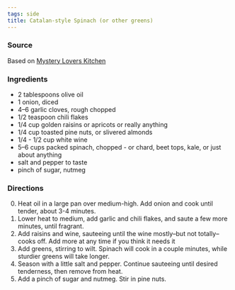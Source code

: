 ```yaml
---
tags: side
title: Catalan-style Spinach (or other greens)
---
```


### Source
Based on [Mystery Lovers Kitchen](https://www.mysteryloverskitchen.com/2023/03/spinach-catalan-style-recipe-peg.html)

### Ingredients
* 2 tablespoons olive oil
* 1 onion, diced
* 4–6 garlic cloves, rough chopped
* 1/2 teaspoon chili flakes
* 1/4 cup golden raisins or apricots or really anything
* 1/4 cup toasted pine nuts, or slivered almonds
* 1/4 - 1/2 cup white wine
* 5–6 cups packed spinach, chopped - or chard, beet tops, kale, or just about anything
* salt and pepper to taste
* pinch of sugar, nutmeg

### Directions
0. Heat oil in a large pan over medium-high. Add onion and cook until tender, about 3-4 minutes.
0. Lower heat to medium, add garlic and chili flakes, and saute a few more minutes, until fragrant.
0. Add raisins and wine, sauteeing until the wine mostly–but not totally–cooks off. Add more at any time if you think it needs it
0. Add greens, stirring to wilt. Spinach will cook in a couple minutes, while sturdier greens will take longer.
0. Season with a little salt and pepper. Continue sauteeing until desired tenderness, then remove from heat.
0. Add a pinch of sugar and nutmeg. Stir in pine nuts.